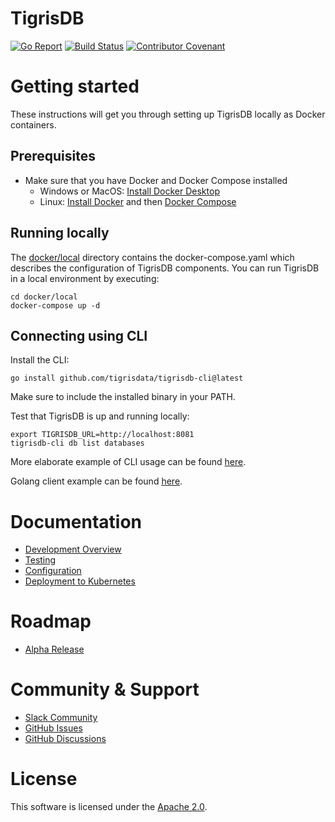 # TigrisDB

[![Go Report](https://goreportcard.com/badge/github.com/tigrisdata/tigrisdb)](https://goreportcard.com/report/github.com/tigrisdata/tigrisdb)
[![Build Status](https://github.com/tigrisdata/tigrisdb/workflows/Go/badge.svg)]()
[![Contributor Covenant](https://img.shields.io/badge/Contributor%20Covenant-2.1-4baaaa.svg)](CODE_OF_CONDUCT.md)

# Getting started

These instructions will get you through setting up TigrisDB locally as Docker
containers.

## Prerequisites

* Make sure that you have Docker and Docker Compose installed
    * Windows or
      MacOS: [Install Docker Desktop](https://www.docker.com/get-started)
    * Linux: [Install Docker](https://www.docker.com/get-started) and then
      [Docker Compose](https://github.com/docker/compose)

## Running locally

The [docker/local](docker/local) directory contains the docker-compose.yaml
which describes the configuration of TigrisDB components. You can run TigrisDB
in a local environment by executing:

```shell
cd docker/local
docker-compose up -d
```

## Connecting using CLI

Install the CLI:

```shell
go install github.com/tigrisdata/tigrisdb-cli@latest
```

Make sure to include the installed binary in your PATH.

Test that TigrisDB is up and running locally:

```shell
export TIGRISDB_URL=http://localhost:8081
tigrisdb-cli db list databases
```

More elaborate example of CLI usage can be
found [here](https://github.com/tigrisdata/tigrisdb-cli/).

Golang client example can be
found [here](https://github.com/tigrisdata/tigrisdb-client-go/).

# Documentation

* [Development Overview](docs/development/overview.md)
* [Testing](docs/development/testing.md)
* [Configuration](docs/configuration.md)
* [Deployment to Kubernetes](docs/deploy_k8s.md)

# Roadmap
* [Alpha Release](https://github.com/orgs/tigrisdata/projects/1/views/1)

# Community & Support

* [Slack Community](https://join.slack.com/t/tigrisdatacommunity/shared_invite/zt-16fn5ogio-OjxJlgttJIV0ZDywcBItJQ)
* [GitHub Issues](https://github.com/tigrisdata/tigrisdb/issues)
* [GitHub Discussions](https://github.com/tigrisdata/tigrisdb/discussions)

# License

This software is licensed under the [Apache 2.0](LICENSE).
